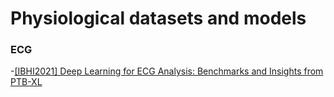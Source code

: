# Physiological datasets and models

### ECG
-[[IBHI2021] Deep Learning for ECG Analysis: Benchmarks and Insights from PTB-XL](https://arxiv.org/abs/2004.13701)
